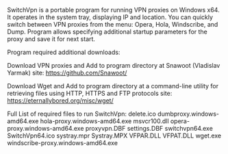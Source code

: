 SwitchVpn is a portable program for running VPN proxies on Windows x64.
It operates in the system tray, displaying IP and location. 
You can quickly switch between VPN proxies from the menu: Opera, Hola, Windscribe, and Dump.
Program allows specifying additional startup parameters for the proxy and save it for next start.

Program required additional downloads:

Download VPN proxies and Add to program directory at Snawoot (Vladislav Yarmak) site: 
https://github.com/Snawoot/

Download Wget and Add to program directory at a command-line utility for retrieving files using HTTP, HTTPS and FTP protocols site:
https://eternallybored.org/misc/wget/

Full List of required files to run SwitchVpn:
delete.ico
dumbproxy.windows-amd64.exe
hola-proxy.windows-amd64.exe
msvcr100.dll
opera-proxy.windows-amd64.exe
proxyvpn.DBF
settings.DBF
switchvpn64.exe
SwitchVpn64.ico
systray.mpr
Systray.MPX
VFPAR.DLL
VFPAT.DLL
wget.exe
windscribe-proxy.windows-amd64.exe
